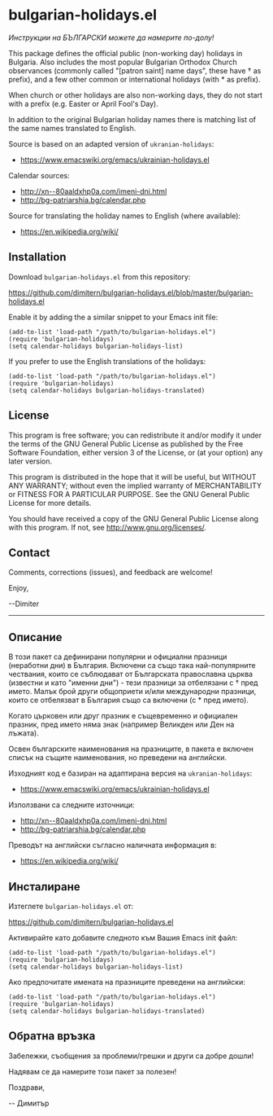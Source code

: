 bulgarian-holidays.el
=====================

*Инструкции на _БЪЛГАРСКИ_ можете да намерите по-долу!*

This package defines the official public (non-working day) holidays
in Bulgaria.  Also includes the most popular Bulgarian Orthodox
Church observances (commonly called "[patron saint] name days", these
have † as prefix), and a few other common or international holidays
(with * as prefix).

When church or other holidays are also non-working days, they do not
start with a prefix (e.g. Easter or April Fool's Day).

In addition to the original Bulgarian holiday names there is matching
list of the same names translated to English.

Source is based on an adapted version of `ukranian-holidays`:
  * https://www.emacswiki.org/emacs/ukrainian-holidays.el

Calendar sources:
  * http://xn--80aaldxhp0a.com/imeni-dni.html
  * http://bg-patriarshia.bg/calendar.php

Source for translating the holiday names to English (where available):
  * https://en.wikipedia.org/wiki/

Installation
------------

Download `bulgarian-holidays.el` from this repository:

https://github.com/dimitern/bulgarian-holidays.el/blob/master/bulgarian-holidays.el

Enable it by adding the a similar snippet to your Emacs init file:

```elisp
(add-to-list 'load-path "/path/to/bulgarian-holidays.el")
(require 'bulgarian-holidays)
(setq calendar-holidays bulgarian-holidays-list)
```

If you prefer to use the English translations of the holidays:

```elisp
(add-to-list 'load-path "/path/to/bulgarian-holidays.el")
(require 'bulgarian-holidays)
(setq calendar-holidays bulgarian-holidays-translated)
```

License
-------

This program is free software; you can redistribute it and/or modify
it under the terms of the GNU General Public License as published by
the Free Software Foundation, either version 3 of the License, or
(at your option) any later version.

This program is distributed in the hope that it will be useful,
but WITHOUT ANY WARRANTY; without even the implied warranty of
MERCHANTABILITY or FITNESS FOR A PARTICULAR PURPOSE.  See the
GNU General Public License for more details.

You should have received a copy of the GNU General Public License
along with this program.  If not, see <http://www.gnu.org/licenses/>.

Contact
-------

Comments, corrections (issues), and feedback are welcome!

Enjoy,

 --Dimiter

----------------------------------------------------------

Описание
--------

В този пакет са дефинирани популярни и официални празници (неработни
дни) в България.  Включени са също така най-популярните чествания, които
се съблюдават от Българската православна църква (известни и като "именни
дни") - тези празници за отбелязани с † пред името.  Малък брой други
общоприети и/или международни празници, които се отбелязват в България
също са включени (с * пред името).

Когато църковен или друг празник е същевременно и официален празник,
пред името няма знак (например Великден или Ден на лъжата).

Освен българските наименования на празниците, в пакета е включен
списък на същите наименования, но преведени на английски.

Изходният код е базиран на адаптирана версия на `ukranian-holidays`:
  * https://www.emacswiki.org/emacs/ukrainian-holidays.el

Използвани са следните източници:
  * http://xn--80aaldxhp0a.com/imeni-dni.html
  * http://bg-patriarshia.bg/calendar.php

Преводът на английски съгласно наличната информация в:
  * https://en.wikipedia.org/wiki/

Инсталиране
-----------

Изтеглете `bulgarian-holidays.el` от:

https://github.com/dimitern/bulgarian-holidays.el

Активирайте като добавите следното към Вашия Emacs init файл:

```elisp
(add-to-list 'load-path "/path/to/bulgarian-holidays.el")
(require 'bulgarian-holidays)
(setq calendar-holidays bulgarian-holidays-list)
```

Ако предпочитате имената на празниците преведени на английски:

```elisp
(add-to-list 'load-path "/path/to/bulgarian-holidays.el")
(require 'bulgarian-holidays)
(setq calendar-holidays bulgarian-holidays-translated)
```

Обратна връзка
--------------

Забележки, съобщения за проблеми/грешки и други са добре дошли!

Надявам се да намерите този пакет за полезен!

Поздрави,

-- Димитър
